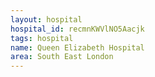 ```yaml
---
layout: hospital
hospital_id: recmnKWVlNO5Aacjk
tags: hospital
name: Queen Elizabeth Hospital
area: South East London
---
```

